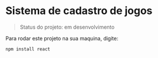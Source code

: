 <h1>Sistema de cadastro de jogos</h1>

> Status do projeto: em desenvolvimento

Para rodar este projeto na sua maquina, digite:

```
npm install react

```
